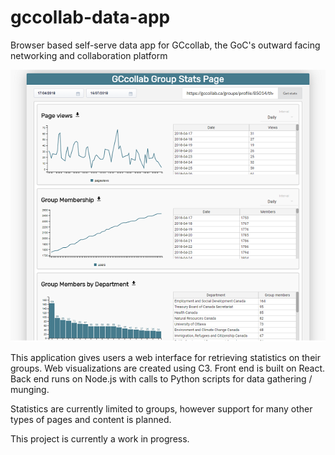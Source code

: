# gccollab-data-app
Browser based self-serve data app for GCcollab, the GoC's outward facing networking and collaboration platform

<p align="center">
    <img src="images/data-app-screens.png?raw=true">
</p>
 This application gives users a web interface for retrieving statistics on their groups.
 Web visualizations are created using C3. Front end is built on React. Back end runs on Node.js with calls to Python scripts for data gathering / munging.

Statistics are currently limited to groups, however support for many other types of pages and content is planned.

This project is currently a work in progress.